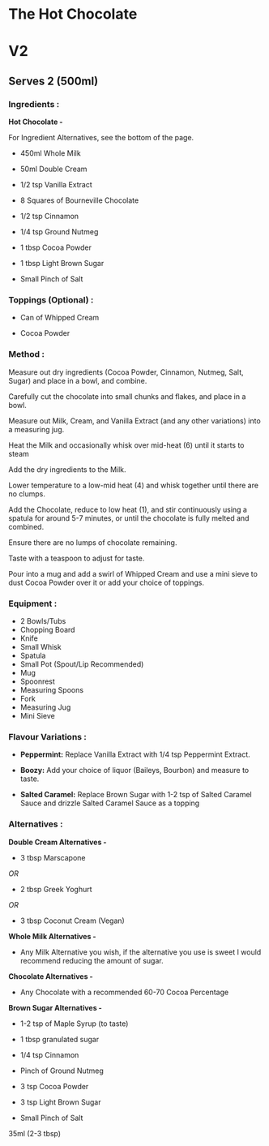 # **The Hot Chocolate**
# V2 

## Serves 2 (500ml)

### Ingredients :

**Hot Chocolate -**

For Ingredient Alternatives, see the bottom of the page.

* 450ml Whole Milk 

* 50ml Double Cream 

* 1/2 tsp Vanilla Extract 

* 8 Squares of Bourneville Chocolate

* 1/2 tsp Cinnamon

* 1/4 tsp Ground Nutmeg

* 1 tbsp Cocoa Powder 

* 1 tbsp Light Brown Sugar 

* Small Pinch of Salt


### Toppings (Optional) :

* Can of Whipped Cream

* Cocoa Powder



### Method :

Measure out dry ingredients (Cocoa Powder, Cinnamon, Nutmeg, Salt, Sugar) and place in a bowl, and combine.

Carefully cut the chocolate into small chunks and flakes, and place in a bowl.

Measure out Milk, Cream, and Vanilla Extract (and any other variations) into a measuring jug.

Heat the Milk and occasionally whisk over mid-heat (6) until it starts to steam

Add the dry ingredients to the Milk. 

Lower temperature to a low-mid heat (4) and whisk together until there are no clumps.

Add the Chocolate, reduce to low heat (1), and stir continuously using a spatula for around 5-7 minutes, or until the chocolate is fully melted and combined. 

Ensure there are no lumps of chocolate remaining.

Taste with a teaspoon to adjust for taste.

Pour into a mug and add a swirl of Whipped Cream and use a mini sieve to dust Cocoa Powder over it or add your choice of toppings.

### Equipment :

* 2 Bowls/Tubs 
* Chopping Board 
* Knife 
* Small Whisk 
* Spatula 
* Small Pot (Spout/Lip Recommended)
* Mug 
* Spoonrest 
* Measuring Spoons 
* Fork
* Measuring Jug 
* Mini Sieve

### Flavour Variations :

* **Peppermint:** Replace Vanilla Extract with 1/4 tsp Peppermint Extract.

* **Boozy:** Add your choice of liquor (Baileys, Bourbon) and measure to taste.

* **Salted Caramel:** Replace Brown Sugar with 1-2 tsp of Salted Caramel Sauce and drizzle Salted Caramel Sauce as a topping 


### Alternatives :

**Double Cream Alternatives -**

* 3 tbsp Marscapone 

*OR*

* 2 tbsp Greek Yoghurt 

*OR*

* 3 tbsp Coconut Cream (Vegan)

**Whole Milk Alternatives -**

* Any Milk Alternative you wish, if the alternative you use is sweet I would recommend reducing the amount of sugar.

**Chocolate Alternatives -**

* Any Chocolate with a recommended 60-70 Cocoa Percentage

**Brown Sugar Alternatives -**

* 1-2 tsp of Maple Syrup (to taste)
* 1 tbsp granulated sugar 



* 1/4 tsp Cinnamon

* Pinch of Ground Nutmeg

* 3 tsp Cocoa Powder 

* 3 tsp Light Brown Sugar 

* Small Pinch of Salt


35ml (2-3 tbsp)
